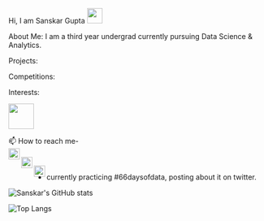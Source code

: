 Hi, I am Sanskar Gupta <img src="https://c.tenor.com/SNL9_xhZl9oAAAAj/waving-hand-joypixels.gif" width="30" height ="30"/>

About Me:
I am a third year undergrad currently pursuing Data Science & Analytics.


Projects:



Competitions:



Interests:

<img src="https://media.giphy.com/media/vFKqnCdLPNOKc/giphy.gif" width="50" height="50" />

📫 How to reach me-   
<a href="https://www.linkedin.com/in/sanskargupta/">
  <img align="left" alt="Sanskar's LinkedIN" width="22px" src="https://raw.githubusercontent.com/peterthehan/peterthehan/master/assets/linkedin.svg" />
</a>  
<a href="https://twitter.com/sanskar1531">
  <img align="left" alt="Sanskar Gupta | Twitter" width="22px" src="https://raw.githubusercontent.com/peterthehan/peterthehan/master/assets/twitter.svg" />
</a>  
<a href="https://open.spotify.com/user/ipp3tj23xldk1z2y276wmz0p2?si=f3c117eb2335456f&nd=1">
  <img align="left" alt="Sanskar's Spotify" width="22px" src="https://raw.githubusercontent.com/peterthehan/peterthehan/master/assets/spotify.svg" />
</a>   

- currently practicing #66daysofdata, posting about it on twitter. 
<!---
Sanskar-16/Sanskar-16 is a ✨ special ✨ repository because its `README.md` (this file) appears on your GitHub profile.
You can click the Preview link to take a look at your changes.
--->

![Sanskar's GitHub stats](https://github-readme-stats.vercel.app/api?username=sanskar-16&show_icons=true&theme=tokyonight)   

![Top Langs](https://github-readme-stats.vercel.app/api/top-langs/?username=sanskar-16&layout=compact&theme=tokyonight)



